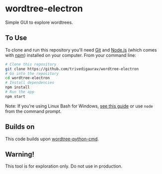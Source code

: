 # wordtree-electron
Simple GUI to explore wordtrees.

## To Use

To clone and run this repository you'll need [Git](https://git-scm.com) and [Node.js](https://nodejs.org/en/download/) (which comes with [npm](http://npmjs.com)) installed on your computer. From your command line:

```bash
# Clone this repository
git clone https://github.com/trivedigaurav/wordtree-electron
# Go into the repository
cd wordtree-electron
# Install dependencies
npm install
# Run the app
npm start
```

Note: If you're using Linux Bash for Windows, [see this guide](https://www.howtogeek.com/261575/how-to-run-graphical-linux-desktop-applications-from-windows-10s-bash-shell/) or use `node` from the command prompt.

## Builds on 

This code builds upon [wordtree-python-cmd](https://github.com/trivedigaurav/wordtree-python-cmd).

## Warning!
This tool is for exploration only. Do not use in production.
